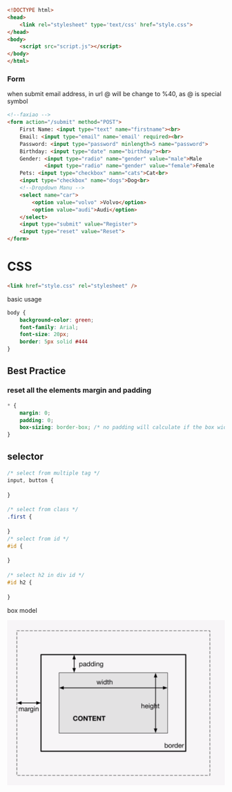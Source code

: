 ```html
<!DOCTYPE html>
<head>
    <link rel="stylesheet" type='text/css' href="style.css">
</head>
<body>
    <script src="script.js"></script>
</body>
</html>
```



### Form

when submit email address, in url @ will be change to %40, as @ is special symbol

```html
<!--faxiao -->
<form action="/submit" method="POST">
    First Name: <input type="text" name="firstname"><br>
    Email: <input type="email" name='email' required><br>
    Password: <input type="password" minlength=5 name="password">
    Birthday: <input type="date" name="birthday"><br>
    Gender: <input type="radio" name="gender" value="male">Male
    	    <input type="radio" name="gender" value="female">Female
    Pets: <input type="checkbox" namn="cats">Cat<br>
    <input type="checkbox" name="dogs">Dog<br>
    <!--Dropdown Manu -->
    <select name="car">
        <option value="volvo" >Volvo</option>
        <option value="audi">Audi</option>
    </select>
    <input type="submit" value="Register">
    <input type="reset" value="Reset">
</form>
```

# CSS

```html
<link href="style.css" rel="stylesheet" />
```

basic usage

```css
body {
    background-color: green;
    font-family: Arial;
    font-size: 20px;
    border: 5px solid #444
}
```

## Best Practice

### reset all the elements margin and padding

```css
* {
    margin: 0;
    padding: 0;
    box-sizing: border-box; /* no padding will calculate if the box width is defined */
}
```



## selector

```css
/* select from multiple tag */
input, button {
    
}

/* select from class */
.first {
    
}
/* select from id */
#id {
    
}

/* select h2 in div id */
#id h2 {
    
}
```

box model

![image-20201030145613081](html.assets/image-20201030145613081.png)